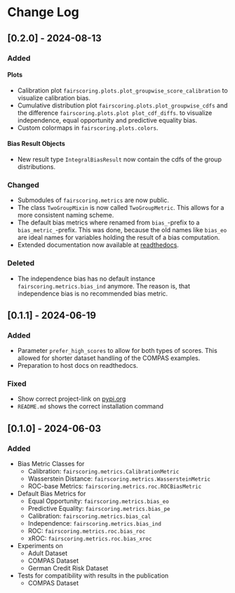 # Change Log

## [0.2.0] - 2024-08-13

### Added
#### Plots
- Calibration plot `fairscoring.plots.plot_groupwise_score_calibration` to visualize calibration bias.
- Cumulative distribution plot `fairscoring.plots.plot_groupwise_cdfs` and the difference `fairscoring.plots.plot plot_cdf_diffs`.
  to visualize independence, equal opportunity and predictive equality bias.
- Custom colormaps in `fairscoring.plots.colors`.

#### Bias Result Objects
- New result type `IntegralBiasResult` now contain the cdfs of the group distributions.

### Changed
- Submodules of `fairscoring.metrics` are now public.
- The class `TwoGroupMixin` is now called `TwoGroupMetric`. 
  This allows for a more consistent naming scheme.
- The default bias metrics where renamed from ``bias_``-prefix to a ``bias_metric_``-prefix.
  This was done, because the old names like ``bias_eo`` are ideal names for variables holding the result of a bias computation.
- Extended documentation now available at [readthedocs](https://fair-scoring.readthedocs.io/en/stable/).

### Deleted
- The independence bias has no default instance `fairscoring.metrics.bias_ind` anymore.
  The reason is, that independence bias is no recommended bias metric. 

## [0.1.1] - 2024-06-19
 
### Added
- Parameter `prefer_high_scores` to allow for both types of scores.
  This allowed for shorter dataset handling of the COMPAS examples.
- Preparation to host docs on readthedocs. 
 
### Fixed
 
- Show correct project-link on [pypi.org](https://pypi.org/project/fair-scoring/) 
- `README.md` shows the correct installation command

## [0.1.0] - 2024-06-03
 
### Added
- Bias Metric Classes for
  - Calibration: `fairscoring.metrics.CalibrationMetric`
  - Wasserstein Distance: `fairscoring.metrics.WassersteinMetric`
  - ROC-base Metrics: `fairscoring.metrics.roc.ROCBiasMetric`
- Default Bias Metrics for
  - Equal Opportunity: `fairscoring.metrics.bias_eo`
  - Predictive Equality: `fairscoring.metrics.bias_pe`
  - Calibration: `fairscoring.metrics.bias_cal`
  - Independence: `fairscoring.metrics.bias_ind`
  - ROC: `fairscoring.metrics.roc.bias_roc`
  - xROC: `fairscoring.metrics.roc.bias_xroc`
- Experiments on
  - Adult Dataset
  - COMPAS Dataset
  - German Credit Risk Dataset
- Tests for compatibility with results in the publication
  - COMPAS Dataset